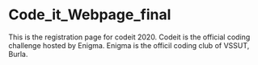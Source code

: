 # Code_it_Webpage_final
This is the registration page for codeit 2020. Codeit is the official coding challenge hosted by Enigma. Enigma is the officil coding club of VSSUT, Burla.
